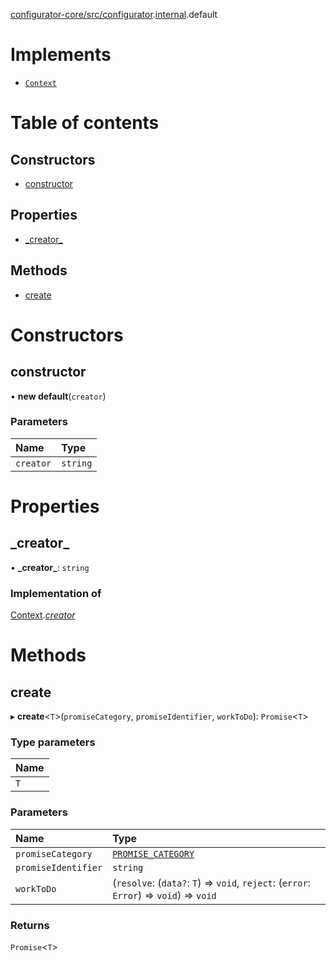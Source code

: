 [configurator-core/src/configurator](../modules/configurator_core_src_configurator.md).[internal](../modules/configurator_core_src_configurator._internal_.md).default

# Implements

- [`Context`](../interfaces/configurator_core_src_configurator._internal_.Context.md)

# Table of contents

## Constructors

- [constructor](configurator_core_src_configurator._internal_.default-8.md#constructor)

## Properties

- [\_creator\_](configurator_core_src_configurator._internal_.default-8.md#_creator_)

## Methods

- [create](configurator_core_src_configurator._internal_.default-8.md#create)

# Constructors

## constructor

• **new default**(`creator`)

### Parameters

| Name | Type |
| :------ | :------ |
| `creator` | `string` |

# Properties

## \_creator\_

• **\_creator\_**: `string`

### Implementation of

[Context](../interfaces/configurator_core_src_configurator._internal_.Context.md).[_creator_](../interfaces/configurator_core_src_configurator._internal_.Context.md#_creator_)

# Methods

## create

▸ **create**<`T`\>(`promiseCategory`, `promiseIdentifier`, `workToDo`): `Promise`<`T`\>

### Type parameters

| Name |
| :------ |
| `T` |

### Parameters

| Name | Type |
| :------ | :------ |
| `promiseCategory` | [`PROMISE_CATEGORY`](../enums/configurator_core_src_configurator._internal_.PROMISE_CATEGORY.md) |
| `promiseIdentifier` | `string` |
| `workToDo` | (`resolve`: (`data?`: `T`) => `void`, `reject`: (`error`: `Error`) => `void`) => `void` |

### Returns

`Promise`<`T`\>
